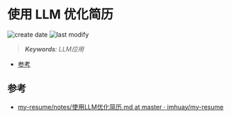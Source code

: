 使用 LLM 优化简历
===
<!--START_SECTION:badge-->
![create date](https://img.shields.io/static/v1?label=create%20date&message=2025-08-xx&label_color=gray&color=lightsteelblue&style=flat-square)
![last modify](https://img.shields.io/static/v1?label=last%20modify&message=2025-08-03%2022%3A42%3A16&label_color=gray&color=thistle&style=flat-square)
<!--END_SECTION:badge-->
<!--info
top: false
draft: true
hidden: true
tags: [llm_app]
-->

> ***Keywords**: LLM应用*

<!--START_SECTION:toc-->
- [参考](#参考)
<!--END_SECTION:toc-->


## 参考
- [my-resume/notes/使用LLM优化简历.md at master · imhuay/my-resume](https://github.com/imhuay/my-resume/blob/master/notes/%E4%BD%BF%E7%94%A8LLM%E4%BC%98%E5%8C%96%E7%AE%80%E5%8E%86.md)